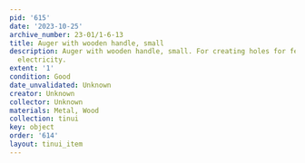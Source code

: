 ```yaml
---
pid: '615'
date: '2023-10-25'
archive_number: 23-01/1-6-13
title: Auger with wooden handle, small
description: Auger with wooden handle, small. For creating holes for fencing before
  electricity.
extent: '1'
condition: Good
date_unvalidated: Unknown
creator: Unknown
collector: Unknown
materials: Metal, Wood
collection: tinui
key: object
order: '614'
layout: tinui_item
---
```

